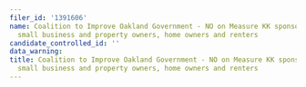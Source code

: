 ```yaml
---
filer_id: '1391606'
name: Coalition to Improve Oakland Government - NO on Measure KK sponsored by Oakland
  small business and property owners, home owners and renters
candidate_controlled_id: ''
data_warning:
title: Coalition to Improve Oakland Government - NO on Measure KK sponsored by Oakland
  small business and property owners, home owners and renters
---
```

